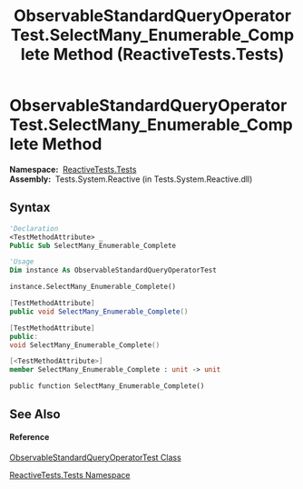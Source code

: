 ﻿---
title: ObservableStandardQueryOperatorTest.SelectMany_Enumerable_Complete Method  (ReactiveTests.Tests)
TOCTitle: SelectMany_Enumerable_Complete Method
ms:assetid: M:ReactiveTests.Tests.ObservableStandardQueryOperatorTest.SelectMany_Enumerable_Complete
ms:mtpsurl: https://msdn.microsoft.com/en-us/library/reactivetests.tests.observablestandardqueryoperatortest.selectmany_enumerable_complete(v=VS.103)
ms:contentKeyID: 36621044
ms.date: 06/28/2011
mtps_version: v=VS.103
f1_keywords:
- ReactiveTests.Tests.ObservableStandardQueryOperatorTest.SelectMany_Enumerable_Complete
dev_langs:
- CSharp
- JScript
- VB
- FSharp
- c++
---

# ObservableStandardQueryOperatorTest.SelectMany\_Enumerable\_Complete Method

**Namespace:**  [ReactiveTests.Tests](hh289046\(v=vs.103\).md)  
**Assembly:**  Tests.System.Reactive (in Tests.System.Reactive.dll)

## Syntax

``` vb
'Declaration
<TestMethodAttribute> _
Public Sub SelectMany_Enumerable_Complete
```

``` vb
'Usage
Dim instance As ObservableStandardQueryOperatorTest

instance.SelectMany_Enumerable_Complete()
```

``` csharp
[TestMethodAttribute]
public void SelectMany_Enumerable_Complete()
```

``` c++
[TestMethodAttribute]
public:
void SelectMany_Enumerable_Complete()
```

``` fsharp
[<TestMethodAttribute>]
member SelectMany_Enumerable_Complete : unit -> unit 
```

``` jscript
public function SelectMany_Enumerable_Complete()
```

## See Also

#### Reference

[ObservableStandardQueryOperatorTest Class](hh288944\(v=vs.103\).md)

[ReactiveTests.Tests Namespace](hh289046\(v=vs.103\).md)

